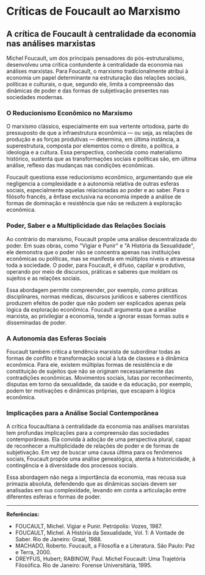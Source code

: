 
# Críticas de Foucault ao Marxismo

## A crítica de Foucault à centralidade da economia nas análises marxistas

Michel Foucault, um dos principais pensadores do pós-estruturalismo, desenvolveu uma crítica contundente à centralidade da economia nas análises marxistas. Para Foucault, o marxismo tradicionalmente atribui à economia um papel determinante na estruturação das relações sociais, políticas e culturais, o que, segundo ele, limita a compreensão das dinâmicas de poder e das formas de subjetivação presentes nas sociedades modernas.

### O Reducionismo Econômico no Marxismo

O marxismo clássico, especialmente em sua vertente ortodoxa, parte do pressuposto de que a infraestrutura econômica — ou seja, as relações de produção e as forças produtivas — determina, em última instância, a superestrutura, composta por elementos como o direito, a política, a ideologia e a cultura. Essa perspectiva, conhecida como materialismo histórico, sustenta que as transformações sociais e políticas são, em última análise, reflexo das mudanças nas condições econômicas.

Foucault questiona esse reducionismo econômico, argumentando que ele negligencia a complexidade e a autonomia relativa de outras esferas sociais, especialmente aquelas relacionadas ao poder e ao saber. Para o filósofo francês, a ênfase exclusiva na economia impede a análise de formas de dominação e resistência que não se reduzem à exploração econômica.

### Poder, Saber e a Multiplicidade das Relações Sociais

Ao contrário do marxismo, Foucault propõe uma análise descentralizada do poder. Em suas obras, como "Vigiar e Punir" e "A História da Sexualidade", ele demonstra que o poder não se concentra apenas nas instituições econômicas ou políticas, mas se manifesta em múltiplos níveis e atravessa toda a sociedade. O poder, para Foucault, é difuso, capilar e produtivo, operando por meio de discursos, práticas e saberes que moldam os sujeitos e as relações sociais.

Essa abordagem permite compreender, por exemplo, como práticas disciplinares, normas médicas, discursos jurídicos e saberes científicos produzem efeitos de poder que não podem ser explicados apenas pela lógica da exploração econômica. Foucault argumenta que a análise marxista, ao privilegiar a economia, tende a ignorar essas formas sutis e disseminadas de poder.

### A Autonomia das Esferas Sociais

Foucault também critica a tendência marxista de subordinar todas as formas de conflito e transformação social à luta de classes e à dinâmica econômica. Para ele, existem múltiplas formas de resistência e de constituição de sujeitos que não se originam necessariamente das contradições econômicas. Movimentos sociais, lutas por reconhecimento, disputas em torno da sexualidade, da saúde e da educação, por exemplo, podem ter motivações e dinâmicas próprias, que escapam à lógica econômica.

### Implicações para a Análise Social Contemporânea

A crítica foucaultiana à centralidade da economia nas análises marxistas tem profundas implicações para a compreensão das sociedades contemporâneas. Ela convida à adoção de uma perspectiva plural, capaz de reconhecer a multiplicidade de relações de poder e de formas de subjetivação. Em vez de buscar uma causa última para os fenômenos sociais, Foucault propõe uma análise genealógica, atenta à historicidade, à contingência e à diversidade dos processos sociais.

Essa abordagem não nega a importância da economia, mas recusa sua primazia absoluta, defendendo que as dinâmicas sociais devem ser analisadas em sua complexidade, levando em conta a articulação entre diferentes esferas e formas de poder.

---

**Referências:**

- FOUCAULT, Michel. Vigiar e Punir. Petrópolis: Vozes, 1987.
- FOUCAULT, Michel. A História da Sexualidade, Vol. 1: A Vontade de Saber. Rio de Janeiro: Graal, 1988.
- MACHADO, Roberto. Foucault, a Filosofia e a Literatura. São Paulo: Paz e Terra, 2000.
- DREYFUS, Hubert; RABINOW, Paul. Michel Foucault: Uma Trajetória Filosófica. Rio de Janeiro: Forense Universitária, 1995.
```
